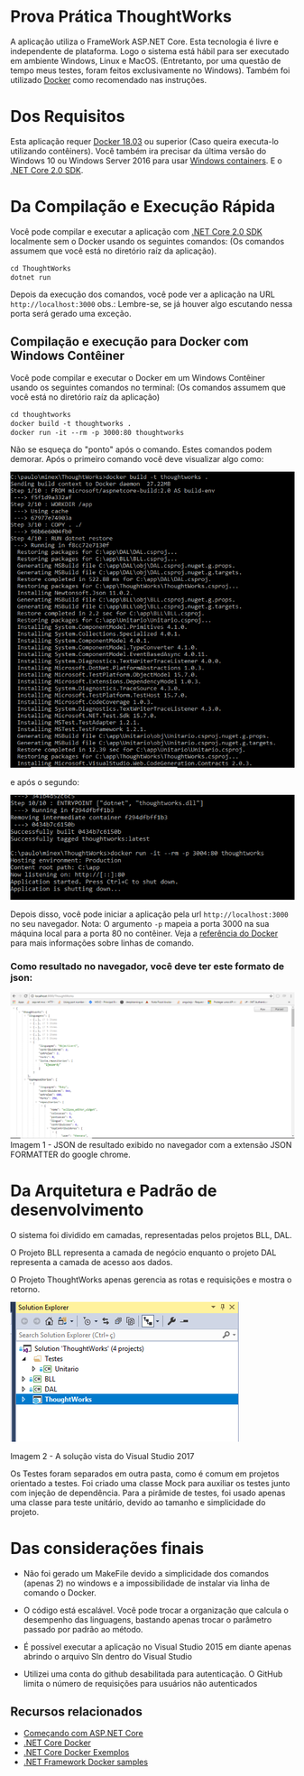 # Prova Prática ThoughtWorks

A aplicação utiliza o FrameWork ASP.NET Core. Esta tecnologia é livre e independente de plataforma. Logo o sistema está hábil para ser executado em ambiente Windows, Linux e MacOS. (Entretanto, por uma questão de tempo meus testes, foram feitos exclusivamente no Windows). Também foi utilizado [Docker](https://www.docker.com/products/docker) como recomendado nas instruções.

# Dos Requisitos

Esta aplicação requer [Docker 18.03](https://docs.docker.com/release-notes/docker-ce) ou superior (Caso queira executa-lo utilizando contêiners). Você também ira precisar da última versão do Windows 10 ou Windows Server 2016 para usar [Windows containers](http://aka.ms/windowscontainers). E o [.NET Core 2.0 SDK](https://www.microsoft.com/net/download/core).

# Da Compilação e Execução Rápida
Você pode compilar e executar a aplicação com  [.NET Core 2.0 SDK](https://www.microsoft.com/net/download/core) localmente sem o Docker usando os seguintes comandos: (Os comandos assumem que você está no diretório raíz da aplicação). 

```console
cd ThoughtWorks
dotnet run
```

Depois da execução dos comandos, você pode ver a aplicação na  URL `http://localhost:3000`
obs.: Lembre-se, se já houver algo escutando nessa porta será gerado uma exceção.

## Compilação e execução para Docker com Windows Contêiner
Você pode compilar e executar o Docker em um Windows Contêiner usando os seguintes comandos no terminal: (Os comandos assumem que você está no diretório raíz da aplicação)

```console
cd thoughtworks
docker build -t thoughtworks .
docker run -it --rm -p 3000:80 thoughtworks
```
Não se esqueça do "ponto" após o comando. Estes comandos podem demorar.
Após o primeiro comando você deve visualizar algo como:

![console1](https://github.com/paulovictorcg/jam-music/blob/master/console1.PNG?raw=true())

e após o segundo:

![console2](https://github.com/paulovictorcg/jam-music/blob/master/console2.PNG?raw=true)


Depois disso, você pode iniciar a aplicação pela url `http://localhost:3000` no seu navegador.
Nota: O  argumento `-p` mapeia a porta 3000 na sua máquina local para a porta 80 no contêiner. Veja a [referência do Docker](https://docs.docker.com/engine/reference/commandline/run/) para mais informações sobre linhas de comando.


### Como resultado no navegador, você deve ter este formato de json:

![Você deve ver algo como isso:](https://raw.githubusercontent.com/paulovictorcg/jam-music/master/json.PNG)
Imagem 1 - JSON de resultado exibido no navegador com a extensão JSON FORMATTER do google chrome. 


# Da Arquitetura e Padrão de desenvolvimento

O sistema foi dividido em camadas, representadas pelos projetos
BLL, DAL. 

O Projeto BLL representa a camada de negócio enquanto o projeto DAL 
representa a camada de acesso aos dados. 

O Projeto ThoughtWorks apenas gerencia as rotas e requisições e mostra o retorno.

![solucao](https://github.com/paulovictorcg/jam-music/blob/master/solucao.PNG?raw=true)

Imagem 2 - A solução vista do Visual Studio 2017

Os Testes foram separados em outra pasta, como é comum em projetos orientado a testes. 
Foi criado uma classe Mock para auxiliar os testes junto com injeção de dependência.
Para a pirâmide de testes, foi usado apenas uma classe para teste unitário, devido ao tamanho e simplicidade do projeto.

# Das considerações finais
 -  Não foi gerado um MakeFile devido a simplicidade dos comandos (apenas 2) no windows e a impossibilidade de instalar via linha de comando o Docker. 
 
 - O código está escalável. Você pode trocar a organização que calcula o desempenho das linguagens, bastando apenas trocar o parâmetro passado por padrão ao método.
 - É possível executar a aplicação no Visual Studio 2015 em diante apenas abrindo o arquivo Sln dentro do Visual Studio
 - Utilizei uma conta do github desabilitada para autenticação. O GitHub limita o número de requisições para usuários não autenticados

## Recursos relacionados

* [Começando com ASP.NET Core](https://www.asp.net/get-started)
* [.NET Core Docker ](../dotnetapp-prod/README.md)
* [.NET Core Docker Exemplos](../README.md)
* [.NET Framework Docker samples](https://github.com/Microsoft/dotnet-framework-docker-samples)
